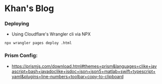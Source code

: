# Khan's Blog

### Deploying

- Using Cloudflare's Wrangler cli via NPX

```bash
npx wrangler pages deploy .html
```


### Prism Config:

- https://prismjs.com/download.html#themes=prism&languages=clike+javascript+bash+javadoclike+jsdoc+json+json5+matlab+swift+typescript+yaml&plugins=line-numbers+toolbar+copy-to-clipboard
